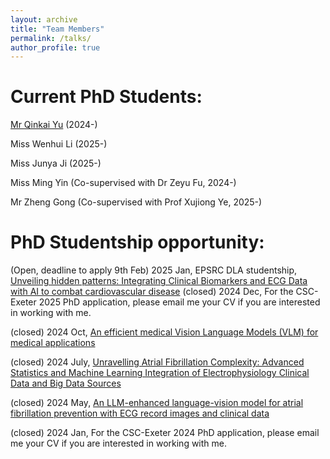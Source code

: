 ```yaml
---
layout: archive
title: "Team Members"
permalink: /talks/
author_profile: true
---
```



Current PhD Students:   
======

[Mr Qinkai Yu](https://scholar.google.com/citations?user=91kKHIcAAAAJ&hl=en) (2024-)  

Miss Wenhui Li (2025-)  

Miss Junya Ji (2025-)  

Miss Ming Yin (Co-supervised with Dr Zeyu Fu, 2024-)  

Mr Zheng Gong (Co-supervised with Prof Xujiong Ye, 2025-)  



PhD Studentship opportunity:
======
(Open, deadline to apply 9th Feb) 2025 Jan, EPSRC DLA studentship, [Unveiling hidden patterns: Integrating Clinical Biomarkers and ECG Data with
AI to combat cardiovascular disease](https://www.exeter.ac.uk/v8media/recruitmentsites/documents/Unveiling_hidden_patterns_Integrating_Clinical_Biomarkers_and_ECG_Data_with_AI_to_combat_cardiovascular_disease_EPSRC_DLA_Project_September_2025_Entry.pdf)
(closed) 2024 Dec, For the CSC-Exeter 2025 PhD application, please email me your CV if you are interested in working with me.  

(closed) 2024 Oct, [An efficient medical Vision Language Models (VLM) for medical applications](https://www.findaphd.com/phds/project/an-efficient-medical-vision-language-models-vlm-for-medical-applications-artificial-intelligence-computer-vision-medical-imaging-digital-healthcare-phd-in-computer-science-phd-funded-student-worldwide/?p175114=)  

(closed) 2024 July, [Unravelling Atrial Fibrillation Complexity: Advanced Statistics and Machine Learning Integration of Electrophysiology Clinical Data and Big Data Sources](https://www.findaphd.com/phds/project/unravelling-atrial-fibrillation-complexity-advanced-statistics-and-machine-learning-integration-of-electrophysiology-clinical-data-and-big-data-sources-artificial-intelligence-biostatistics-machine-learning-digital-healthcare/?p173547=)  

(closed) 2024 May, [An LLM-enhanced language-vision model for atrial fibrillation prevention with ECG record images and clinical data](https://www.findaphd.com/phds/project/an-llm-enhanced-language-vision-model-for-atrial-fibrillation-prevention-with-ecg-record-images-and-clinical-data/?p171679=)  

(closed) 2024 Jan, For the CSC-Exeter 2024 PhD application, please email me your CV if you are interested in working with me.  

